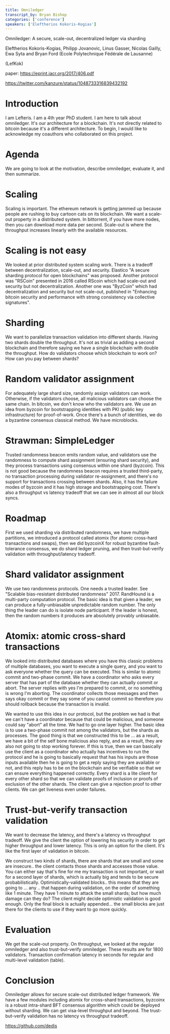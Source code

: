 ```yaml
---
title: Omniledger
transcript_by: Bryan Bishop
categories: ['conference']
speakers: ['Eleftherios Kokoris-Kogias']
---
```


Omniledger: A secure, scale-out, decentralized ledger via sharding

Eleftherios Kokoris-Kogias, Philipp Jovanovic, Linus Gasser, Nicolas Gailly, Ewa Syta and Bryan Ford (Ecole Polytechnique Fédérale de Lausanne)

(LefKok)

paper: <https://eprint.iacr.org/2017/406.pdf>

<https://twitter.com/kanzure/status/1048733316839432192>

# Introduction

I am Lefteris. I am a 4th year PhD student. I am here to talk about omniledger. It's our architecture for a blockchain. It's not directly related to bitcoin because it's a different architecture. To begin, I would like to acknowledge my coauthors who collaborated on this project.

# Agenda

We are going to look at the motivation, describe omniledger, evaluate it, and then summarize.

# Scaling

Scaling is important. The ethereum network is getting jammed up because people are rushing to buy cartoon cats on its blockchain. We want a scale-out property in a distributed system. In bittorrent, if you have more nodes, then you can download more data per second. Scale-out is where the throughput increases linearly with the available resources.

# Scaling is not easy

We looked at prior distributed system scaling work. There is a tradeoff between decentralization, scale-out, and security. Elastico "A secure sharding protocol for open blockchains" was proposed. Another protocol was "RSCoin" presented in 2016 called RScoin which had scale-out and security but not decentralization. Another one was "ByzCoin" which had decentralization and security but not scale-out, published in "Enhancing bitcoin security and performance with strong consistency via collective signatures".

# Sharding

We want to parallelize transaction validation into different shards. Having two shards double the throughput. It's not as trivial as adding a second blockchain and therefore saying we have a single blockchain with double the throughput. How do validators choose which blockchain to work on? How can you pay between shards?

# Random validator assignment

For adequately large shard size, randomly assign validators can work. Otherwise, if the validators choose, all malicious validators can choose the same chain. In bitcoin, we don't know who the validators are. We use an idea from byzcoin for bootstrapping identities with PKI (public key infrastructure) for proof-of-work. Once there's a bunch of identities, we do a byzantine consensus classical method. We have microblocks.

# Strawman: SimpleLedger

Trusted randomness beacon emits random value, and validators use the randomness to compute shard assignment (ensuring shard security), and they process transactions using consensus within one shard (byzcoin). This is not good because the randomness beacon requires a trusted third-party, no transaction processing during validator re-assignment, and there's no support for transactions crossing between shards. Also, it has the failure modes of byzcoin and it has high storage and bootstrapping cost. There's also a throughput vs latency tradeoff that we can see in almost all our block syncs.

# Roadmap

First we used sharding via distributed randomness, we have multiple partitions, we introduced a protocol called atomix (for atomic cross-hard transactions and swaps), then we did byzcoinX for robust byzantine fault-tolerance consensus, we do shard ledger pruning, and then trust-but-verify validation with throughput/latency tradeoff.

# Shard validator assignment

We use two randomness protocols. One needs a trusted leader. See "Scalable bias-resistant distributed randomness" 2017. RandHound is a multi-party computation protocol. The basic idea is that given a leader, we can produce a fully-unbiasable unpredictable random number. The only thing the leader can do is isolate node participant. If the leader is honest, then the random numbers it produces are absolutely provably unbiasable. 

# Atomix: atomic cross-shard transactions

We looked into distributed databases where you have this classic problems of multiple databases, you want to execute a single query, and you want to ask everyone whether the query can be executed. This is similar to atomic commit and two-phase commit. We have a coordinator who asks every server that has part of the database whether they can actually commit or abort. The server replies with yes I'm prepared to commit, or no something is wrong I'm aborting. The coordinator collects those messages and then says okay commit or they say some of you cannot commit so therefore you should rollback because the transaction is invalid.

We wanted to use this idea in our protocol, but the problem we had is that we can't have a coordinator because that could be malicious, and someone could say "abort" all the time. We had to go one layer higher. The basic idea is to use a two-phase commit not among the validators, but the shards as processes. The good thing is that we constructed this to be ... as a result, we have a bit of the self bone malicious also reply, and as a result, they are also not going to stop working forever. If this is true, then we can basically use the client as a coordinator who actually has incentives to run the protocol and he is going to basically request that has his inputs are those inputs available then he is going to get a reply saying they are available or not, and this reply has to be on the blockchain and be verifiable so that we can ensure everything happened correctly. Every shard is a lite client for every other shard so that we can validate proofs of inclusion or proofs of exclusion of the other shards. The client can give a rejection proof to other clients. We can get liveness even under failures.

# Trust-but-verify transaction validation

We want to decrease the latency, and there's a latency vs throughput tradeoff. We give the client the option of lowering his security in order to get higher throughput and lower latency. This is only an option for the client. It's like the first layer of validation in bitcoin.

We construct two kinds of shards, there are shards that are small and some are insecure.. the client contacts those shards and accesses those value. You can either say that's fine for me my transaction is not important, or wait for a second layer of shards, which is actually big and tends to be secure probabilistically.  Optimistically-validated blocks.. this means that they are going to ... any .. that happen during validation, on the order of something like 1 minute. They have 1 minute to attack the small shards; but how much damage can they do? The client might decide optimistic validation is good enough. Only the final block is actually appended... the small blocks are just there for the clients to use if they want to go more quickly.

# Evaluation

We get the scale-out property. On throughput, we looked at the regular omniledger and also trust-but-verify omniledger. These results are for 1800 validators. Transaction confirmation latency in seconds for regular and multi-level validation (table).

# Conclusion

Omniledger allows for secure scale-out distributed ledger framework. We have a few modules including atomix for cross-shard transactions, byzcoinx is a robust intra-shard BFT consensus algorithm which could be deployed without sharding. We can get visa-level throughput and beyond. The trust-but-verify validation has no latency vs throughput tradeoff.

<https://github.com/dedis>
